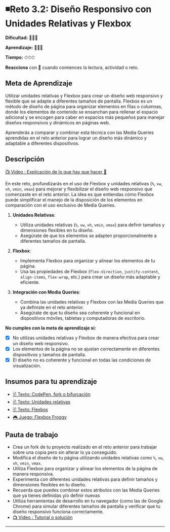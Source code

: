 # ◾Reto 3.2: Diseño Responsivo con Unidades Relativas y Flexbox

**Dificultad:** 🌻🌻🌻

**Aprendizaje:** 🍯🍯🍯

**Tiempo:** ⏱⏱⏱

**Reacciona** con 👀 cuando comiences la lectura, actividad o reto.

## Meta de Aprendizaje

Utilizar unidades relativas y Flexbox para crear un diseño web responsivo y flexible que se adapte a diferentes tamaños de pantalla. Flexbox es un método de diseño de página para organizar elementos en filas o columnas, donde los elementos de contenido se ensanchan para rellenar el espacio adicional y se encogen para caber en espacios más pequeños para manejar diseños responsivos y dinámicos en páginas web.

Aprenderás a comparar y combinar esta técnica con las Media Queries aprendidas en el reto anterior para lograr un diseño más dinámico y adaptable a diferentes dispositivos.

## Descripción

[📺 Video : Explicación de lo que hay que hacer 🌟](https://www.loom.com/share/cd87bcb8c3a440f7ac7ce44de9b8a9b4)

En este reto, profundizarás en el uso de Flexbox y unidades relativas (`%`, `vw`, `vh`, `vmin`, `vmax`) para mejorar y flexibilizar el diseño web responsivo que comenzaste en el reto anterior. La idea es que entiendas cómo Flexbox puede simplificar el manejo de la disposición de los elementos en comparación con el uso exclusivo de Media Queries.

1. **Unidades Relativas**:
   
   - Utiliza unidades relativas (`%`, `vw`, `vh`, `vmin`, `vmax`) para definir tamaños y dimensiones flexibles en tu diseño.
   - Asegúrate de que los elementos se adapten proporcionalmente a diferentes tamaños de pantalla.

2. **Flexbox**:
   
   - Implementa Flexbox para organizar y alinear los elementos de tu página.
   - Usa las propiedades de Flexbox (`flex-direction`, `justify-content`, `align-items`, `flex-wrap`, etc.) para crear un diseño más adaptable y eficiente.

3. **Integración con Media Queries**:
   
   - Combina las unidades relativas y Flexbox con las Media Queries que ya definiste en el reto anterior.
   - Asegúrate de que tu diseño sea coherente y funcional en dispositivos móviles, tabletas y computadoras de escritorio.

**No cumples con la meta de aprendizaje si:**

- [x] No utilizas unidades relativas y Flexbox de manera efectiva para crear un diseño web responsivo.
- [x] Los elementos de la página no se ajustan correctamente en diferentes dispositivos y tamaños de pantalla.
- [x] El diseño no es coherente y funcional en todas las condiciones de visualización.

## Insumos para tu aprendizaje

- [🖹 Texto: CodePen, fork o bifurcación](?lang=ES&track=DEV&skill=02_responsive&module=03_responsive_design&path=https://raw.githubusercontent.com/Laboratoria/digitaljumpstart-curriculum/master/DEV/topics/editors_codepen_fork_ES.md)
- [🖹 Texto: Unidades relativas](?lang=ES&track=DEV&skill=02_responsive&module=03_responsive_design&path=https://raw.githubusercontent.com/Laboratoria/digitaljumpstart-curriculum/master/DEV/topics/css_units_ES.md)
- [🖹 Texto: Flexbox](?lang=ES&track=DEV&skill=02_responsive&module=03_responsive_design&path=https://raw.githubusercontent.com/Laboratoria/digitaljumpstart-curriculum/master/DEV/topics/css_flexbox_ES.md)
- [🎮 Juego: Flexbox Froggy](https://flexboxfroggy.com/)

## Pauta de trabajo

- Crea un fork de tu proyecto realizado en el reto anterior para trabajar sobre una copia pero sin alterar lo ya conseguido.
- Modifica el diseño de tu página utilizando unidades relativas como `%`, `vw`, `vh`, `vmin`, `vmax`.
- Utiliza Flexbox para organizar y alinear los elementos de la página de manera responsiva.
- Experimenta con diferentes unidades relativas para definir tamaños y dimensiones flexibles en tu diseño.
- Recuerda que puedes combinar estos atributos con las Media Queries que ya tienes definidas y/o definir nuevas
- Utiliza herramientas de desarrollo en tu navegador (como las de Google Chrome) para simular diferentes tamaños de pantalla y verificar que tu diseño responsivo funciona correctamente.
- [📺 Video : Tutorial o solución](https://www.loom.com/share/7dca2b3859544170bd7b7bceb35b8a97)

---